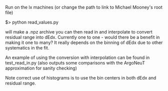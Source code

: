 Run on the lx machines (or change the path to link to Michael Mooney's root file)

$> python read_values.py

will make a .npz archive you can then read in and interpolate to convert residual range into dEdx.  Currently one to one - would there be a benefit in making it one to many?  It really depends on the binning of dEdx due to other systematics in the fit.

An example of using the conversion with interpolation can be found in test_read_in.py (also outputs some comparisons with the ArgoNeuT approximation for sanity checking)

Note correct use of histograms is to use the bin centers in both dEdx and residual range.